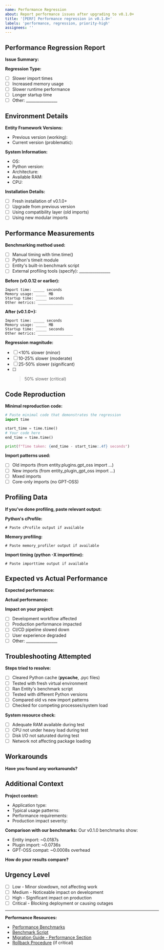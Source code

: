 ```yaml
---
name: Performance Regression
about: Report performance issues after upgrading to v0.1.0+
title: '[PERF] Performance regression in v0.1.0+'
labels: 'performance, regression, priority-high'
assignees: ''
---
```


## Performance Regression Report

**Issue Summary:**
<!-- Brief description of the performance issue -->

**Regression Type:**
- [ ] Slower import times
- [ ] Increased memory usage
- [ ] Slower runtime performance
- [ ] Longer startup time
- [ ] Other: ________________

## Environment Details

**Entity Framework Versions:**
- Previous version (working):
- Current version (problematic):

**System Information:**
- OS: <!-- e.g., Ubuntu 20.04, macOS 13.0, Windows 11 -->
- Python version: <!-- python --version -->
- Architecture: <!-- e.g., x86_64, arm64 -->
- Available RAM:
- CPU:

**Installation Details:**
- [ ] Fresh installation of v0.1.0+
- [ ] Upgrade from previous version
- [ ] Using compatibility layer (old imports)
- [ ] Using new modular imports

## Performance Measurements

**Benchmarking method used:**
- [ ] Manual timing with time.time()
- [ ] Python's timeit module
- [ ] Entity's built-in benchmark script
- [ ] External profiling tools (specify): ________________

**Before (v0.0.12 or earlier):**
```
Import time: _____ seconds
Memory usage: _____ MB
Startup time: _____ seconds
Other metrics: ________________
```

**After (v0.1.0+):**
```
Import time: _____ seconds
Memory usage: _____ MB
Startup time: _____ seconds
Other metrics: ________________
```

**Regression magnitude:**
- [ ] <10% slower (minor)
- [ ] 10-25% slower (moderate)
- [ ] 25-50% slower (significant)
- [ ] >50% slower (critical)

## Code Reproduction

**Minimal reproduction code:**
```python
# Paste minimal code that demonstrates the regression
import time

start_time = time.time()
# Your code here
end_time = time.time()

print(f"Time taken: {end_time - start_time:.4f} seconds")
```

**Import patterns used:**
- [ ] Old imports (from entity.plugins.gpt_oss import ...)
- [ ] New imports (from entity_plugin_gpt_oss import ...)
- [ ] Mixed imports
- [ ] Core-only imports (no GPT-OSS)

## Profiling Data

**If you've done profiling, paste relevant output:**

**Python's cProfile:**
```
# Paste cProfile output if available
```

**Memory profiling:**
```
# Paste memory_profiler output if available
```

**Import timing (python -X importtime):**
```
# Paste importtime output if available
```

## Expected vs Actual Performance

**Expected performance:**
<!-- Based on our benchmarks or your v0.0.12 experience -->

**Actual performance:**
<!-- What you're observing -->

**Impact on your project:**
- [ ] Development workflow affected
- [ ] Production performance impacted
- [ ] CI/CD pipeline slowed down
- [ ] User experience degraded
- [ ] Other: ________________

## Troubleshooting Attempted

**Steps tried to resolve:**
- [ ] Cleared Python cache (__pycache__, .pyc files)
- [ ] Tested with fresh virtual environment
- [ ] Ran Entity's benchmark script
- [ ] Tested with different Python versions
- [ ] Compared old vs new import patterns
- [ ] Checked for competing processes/system load

**System resource check:**
- [ ] Adequate RAM available during test
- [ ] CPU not under heavy load during test
- [ ] Disk I/O not saturated during test
- [ ] Network not affecting package loading

## Workarounds

**Have you found any workarounds?**
<!-- Describe any temporary solutions -->

## Additional Context

**Project context:**
- Application type: <!-- CLI tool, web app, data processing, etc. -->
- Typical usage patterns:
- Performance requirements:
- Production impact severity:

**Comparison with our benchmarks:**
Our v0.1.0 benchmarks show:
- Entity import: ~0.0187s
- Plugin import: ~0.0736s
- GPT-OSS compat: ~0.0008s overhead

**How do your results compare?**

## Urgency Level

- [ ] Low - Minor slowdown, not affecting work
- [ ] Medium - Noticeable impact on development
- [ ] High - Significant impact on production
- [ ] Critical - Blocking deployment or causing outages

---

**Performance Resources:**
- [Performance Benchmarks](../benchmarks/import_performance_report.md)
- [Benchmark Script](../benchmarks/import_performance.py)
- [Migration Guide - Performance Section](../MIGRATION.md#performance)
- [Rollback Procedure](../ROLLBACK.md) (if critical)
